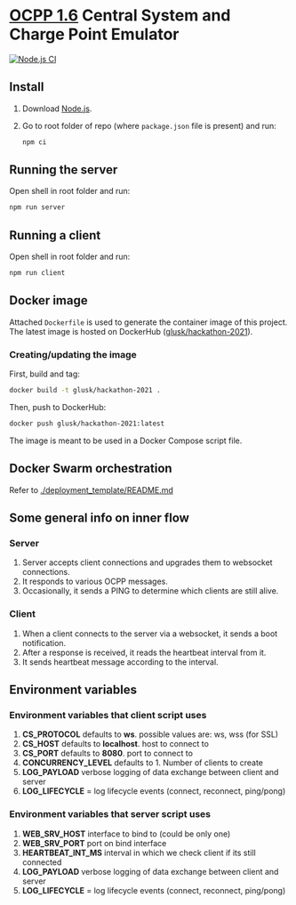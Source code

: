 # [OCPP 1.6](https://www.openchargealliance.org/protocols/ocpp-16/) Central System and Charge Point Emulator

[![Node.js CI](https://github.com/Glusk/hackaton-2021/actions/workflows/node.js.yml/badge.svg?branch=main)](https://github.com/Glusk/hackaton-2021/actions/workflows/node.js.yml)

## Install

1. Download [Node.js](https://nodejs.org/en/download/).

2. Go to root folder of repo (where `package.json` file is present) and run:
   ```bash
   npm ci
   ```

## Running the server

Open shell in root folder and run:

```bash
npm run server
```

## Running a client

Open shell in root folder and run:

```bash
npm run client
```

## Docker image

Attached `Dockerfile` is used to generate the container image of
this project. The latest image is hosted on DockerHub
([glusk/hackathon-2021](https://hub.docker.com/repository/docker/glusk/hackathon-2021)).

### Creating/updating the image

First, build and tag:

``` bash
docker build -t glusk/hackathon-2021 .
```

Then, push to DockerHub:

``` bash
docker push glusk/hackathon-2021:latest
```

The image is meant to be used in a Docker Compose script file.

## Docker Swarm orchestration

Refer to [./deployment_template/README.md](./deployment_template/README.md)

## Some general info on inner flow

### Server

1. Server accepts client connections and upgrades them to websocket connections.
2. It responds to various OCPP messages.
3. Occasionally, it sends a PING to determine which clients are still alive.

### Client

1. When a client connects to the server via a websocket, it sends a boot notification.
2. After a response is received, it reads the heartbeat interval from it.
3. It sends heartbeat message according to the interval.

## Environment variables

### Environment variables that client script uses

1. **CS_PROTOCOL** defaults to **ws**. possible values are: ws, wss (for SSL)
2. **CS_HOST** defaults to **localhost**. host to connect to
3. **CS_PORT** defaults to **8080**. port to connect to
4. **CONCURRENCY_LEVEL** defaults to 1. Number of clients to create
5. **LOG_PAYLOAD** verbose logging of data exchange between client and server
6. **LOG_LIFECYCLE** = log lifecycle events (connect, reconnect, ping/pong)

### Environment variables that server script uses

1. **WEB_SRV_HOST** interface to bind to (could be only one)
2. **WEB_SRV_PORT** port on bind interface
3. **HEARTBEAT_INT_MS** interval in which we check client if its still connected
4. **LOG_PAYLOAD** verbose logging of data exchange between client and server
5. **LOG_LIFECYCLE** = log lifecycle events (connect, reconnect, ping/pong)
